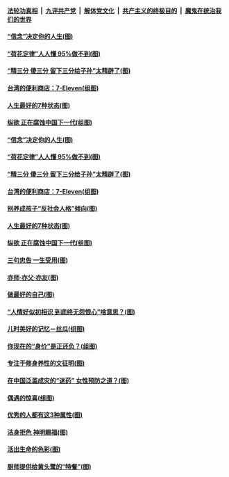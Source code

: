 

####  [法轮功真相](../../../../basic/blob/master/README.md?t=07092131) &nbsp;|&nbsp; [九评共产党](../../../../9ping.md/blob/master/README.md?t=07092131) &nbsp;|&nbsp; [解体党文化](../../../../jtdwh.md/blob/master/README.md?t=07092131)  &nbsp;|&nbsp; [共产主义的终极目的](../../../../gczydzjmd.md/blob/master/README.md?t=07092131) &nbsp;|&nbsp; [魔鬼在统治我们的世界](../../../../mgztzwmdsj.md/blob/master/README.md?t=07092131) 

#### [“信念”决定你的人生(图)](../pages/p8/939152.md?t=07092131) 

#### [“荷花定律”人人懂 95%做不到(图)](../pages/p8/939141.md?t=07092131) 

#### [“精三分 傻三分 留下三分给子孙”太精辟了(图)](../pages/p8/937600.md?t=07092131) 

#### [台湾的便利商店：7-Eleven(组图)](../pages/p8/938971.md?t=07092131) 

#### [人生最好的7种状态(图)](../pages/p8/938988.md?t=07092131) 

#### [纵欲 正在腐蚀中国下一代(组图)](../pages/p8/938992.md?t=07092131) 

#### [“信念”决定你的人生(图)](../pages/p8/939152.md?t=07092131) 

#### [“荷花定律”人人懂 95%做不到(图)](../pages/p8/939141.md?t=07092131) 

#### [“精三分 傻三分 留下三分给子孙”太精辟了(图)](../pages/p8/937600.md?t=07092131) 

#### [台湾的便利商店：7-Eleven(组图)](../pages/p8/938971.md?t=07092131) 

#### [别养成孩子“反社会人格”倾向(图)](../pages/p8/939049.md?t=07092131) 

#### [人生最好的7种状态(图)](../pages/p8/938988.md?t=07092131) 

#### [纵欲 正在腐蚀中国下一代(组图)](../pages/p8/938992.md?t=07092131) 

#### [三句忠告 一生受用(图)](../pages/p8/938640.md?t=07092131) 

#### [亦师‧亦父‧亦友(图)](../pages/p8/938927.md?t=07092131) 

#### [做最好的自己(图)](../pages/p8/938492.md?t=07092131) 

#### [“人情好似初相识 到底终无怨恨心”啥意思？(图)](../pages/p8/938871.md?t=07092131) 

#### [儿时美好的记忆－丝瓜(组图)](../pages/p8/938641.md?t=07092131) 

#### [你现在的“身价”是正还负？(组图)](../pages/p8/938848.md?t=07092131) 

#### [专注于修身养性的文征明(图)](../pages/p8/938487.md?t=07092131) 

#### [在中国泛滥成灾的“迷药” 女性预防之道？(图)](../pages/p8/938746.md?t=07092131) 

#### [偶遇的惊喜(组图)](../pages/p8/937363.md?t=07092131) 

#### [优秀的人都有这3种属性(图)](../pages/p8/938743.md?t=07092131) 

#### [洁身拒色 神明赐福(图)](../pages/p8/938479.md?t=07092131) 

#### [活出生命的色彩(图)](../pages/p8/938638.md?t=07092131) 

#### [厨师提供给黄头鹭的“特餐”(图)](../pages/p8/938645.md?t=07092131) 

